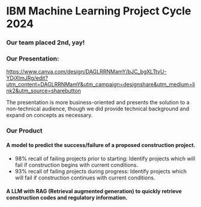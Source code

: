 # IBM Machine Learning Project Cycle 2024

### Our team placed 2nd, yay!

### Our Presentation:

https://www.canva.com/design/DAGLRRNMamY/bJC_bgXLTtvU-YDjXImJRg/edit?utm_content=DAGLRRNMamY&utm_campaign=designshare&utm_medium=link2&utm_source=sharebutton

The presentation is more business-oriented and presents the solution to a non-technical audience, though we did provide technical background and expand on concepts as necessary. 

### Our Product

#### A model to predict the success/failure of a proposed construction project.

- 98% recall of failing projects prior to starting: Identify projects which will fail if construction begins with current conditions.
- 93% recall of failing projects during progress: Identify projects which will fail if construction continues with current conditions.

#### A LLM with RAG (Retrieval augmented generation) to quickly retrieve construction codes and regulatory information. 
